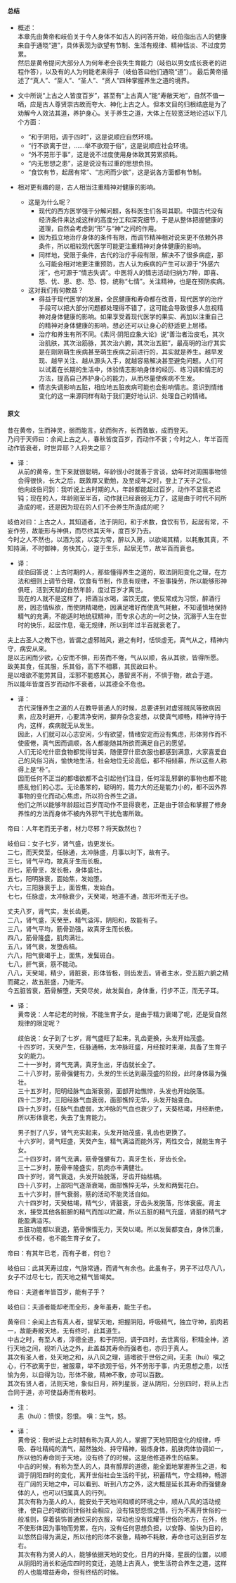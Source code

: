 
#### 总结
- 概述：   
  本章先由黄帝和岐伯关于今人身体不如古人的问答开始，岐伯指出古人的健康来自于通晓“道”，具体表现为欲望有节制、生活有规律、精神恬淡、不过度劳累。    
  然后是黄帝提问大部分人为何年老会丧失生育能力（岐伯以男女成长衰老的进程作答），以及有的人为何能老来得子（岐伯答曰他们通晓“道”）。
  最后黄帝描述了“真人”、“至人”、“圣人”、“贤人”四种掌握养生之道的境界。

- 文中所说“上古之人皆度百岁”，甚至有“上古真人”能“寿敝天地”，自然不值一哂，应是古人尊贤崇古故而夸大、神化上古之人。但本文目的归根结底是为了劝解今人效法其道，养护身心。关于养生之道，大体上在较宽泛地论述以下几个方面：
  - “和于阴阳，调于四时”，这是说顺应自然环境。
  - “行不欲离于世，……举不欲观于俗”，这是说顺应社会环境。
  - “外不劳形于事”，这是说不过度使用身体致其劳累损耗。
  - “内无思想之患”，这是说没有过重的思想负担。
  - “食饮有节，起居有常”、“志闲而少欲”，这是说各方面都有节制。
- 相对更有趣的是，古人相当注重精神对健康的影响。
  - 这是为什么呢？
    - 现代的西方医学强于分解问题，各科医生们各司其职。中国古代没有经济条件来达成这样的高度分工和深究细节，于是从整体把握健康的道理，自然会考虑到“形”与“神”之间的作用。
    - 因为孤立地治疗身体的条件有限，而调节精神相对说来更不依赖外界条件，所以相较现代医学可能更注重精神对身体健康的影响。
    - 同样地，受限于条件，古代的治疗手段有限，解决不了很多病症，那么可能会相对地更注重预防，古人认为疾病的产生可以源于“外感六淫”，也可源于“情志失调”。中医将人的情志活动归纳为7种，即喜、怒、忧、思、悲、恐、惊，统称“七情”。关注精神，也是在预防疾病。
  - 这对我们有何教益？
    - 得益于现代医学的发展，全民健康和寿命都在改善，现代医学的治疗手段可以把大部分问题都处理得不错了，这可能会导致很多人忽视精神对身体健康的影响。如果享受着现代医学的果实、再加以注重自己的精神对身体健康的影响，想必还可以让身心的舒适更上层楼。
    - 治疗和养生有所不同。《素问·阴阳应象大论》说“善治者治皮毛，其次治肌肤，其次治筋脉，其次治六腑，其次治五脏”，最高明的治疗其实是在刚刚萌生疾病甚至萌生疾病之前进行的，其实就是养生。越早发现、越早关注、越从源头入手，就越容易解决甚至避免问题。人们可以试着在长期的生活中，体验情志影响身体的经历、练习调和情志的方法，提高自己养护身心的能力，从而尽量使疾病不生发。
    - 情志失调影响五脏，相应地五脏疾病可能也会影响情志。意识到情绪变化的这一来源同样有助于我们更好地认识、处理自己的情绪。

#### 原文
昔在黄帝，生而神灵，弱而能言，幼而徇齐，长而敦敏，成而登天。   
乃问于天师曰：余闻上古之人，春秋皆度百岁，而动作不衰；今时之人，年半百而动作皆衰者，时世异耶？人将失之耶？

- 译：   
  从前的黄帝，生下来就很聪明，年龄很小时就善于言谈，幼年时对周围事物领会得很快，长大之后，既敦厚又勤勉，及至成年之时，登上了天子之位。   
  他向歧伯问到：我听说上古时期的人，年龄都能超过百岁，动作不显衰老迟钝；现在的人，年龄刚至半百，动作就已经衰弱无力了，这是由于时代不同所造成的呢，还是因为现在的人们不会养生所造成的呢？

岐伯对曰：上古之人，其知道者，法于阴阳，和于术数，食饮有节，起居有常，不妄作劳，故能形与神俱，而尽终其天年，度百岁乃去。    
今时之人不然也，以酒为浆，以妄为常，醉以入房，以欲竭其精，以耗散其真，不知持满，不时御神，务快其心，逆于生乐，起居无节，故半百而衰也。

- 译：  
  歧伯回答说：上古时期的人，那些懂得养生之道的，取法阴阳变化之理，在方法和细则上调节合理，饮食有节制，作息有规律，不妄事操劳，所以能够形神俱旺，活到天赋的自然年龄，度过百岁才离世。    
  现在的人就不是这样了，把酒当水喝，滥饮无度，使反常成为习惯，醉酒行房，因恣情纵欲，而使阴精竭绝，因满足嗜好而使真气耗散，不知谨慎地保持精气的充满，不能适时地统驭精神，而专求心志的一时之快，沉溺于人生在世时的快乐，起居作息，毫无规律，所以到年过半百就衰老了。

夫上古圣人之教下也，皆谓之虚邪贼风，避之有时，恬惔虚无，真气从之，精神内守，病安从来。   
是以志闲而少欲，心安而不惧，形劳而不倦，气从以顺，各从其欲，皆得所愿。   
故美其食，任其服，乐其俗，高下不相慕，其民故曰朴。   
是以嗜欲不能劳其目，淫邪不能惑其心，愚智贤不肖，不惧于物，故合于道。    
所以能年皆度百岁而动作不衰者，以其德全不危也。   

- 译：   
  古代深懂养生之道的人在教导普通人的时候，总要讲到对虚邪贼风等致病因素，应及时避开，心要清净安闲，摒弃杂念妄想，以使真气顺畅，精神守持于内，这样，疾病就无从发生。    
  因此，人们就可以心志安闲，少有欲望，情绪安定而没有焦虑，形体劳作而不使疲倦，真气因而调顺，各人都能随其所欲而满足自己的愿望。   
  人们无论吃什麽食物都觉得甘美，随便穿什麽衣服也都感到满意，大家喜爱自己的风俗习尚，愉快地生活，社会地位无论高低，都不相倾慕，所以这些人称得上是“朴”。    
  因而任何不正当的都嗜欲都不会引起他们注目，任何淫乱邪僻的事物也都不能惑乱他们的心志。无论愚笨的，聪明的，能力大的还是能力小的，都不因外界事物的变化而动心焦虑，所以符合养生之道。    
  他们之所以能够年龄超过百岁而动作不显得衰老，正是由于领会和掌握了修身养性的方法而身体不被内外邪气干扰危害所致。

帝曰：人年老而无子者，材力尽邪？将天数然也？   

岐伯曰：女子七岁，肾气盛，齿更发长。     
二七，而天癸至，任脉通，太冲脉盛，月事以时下，故有子。   
三七，肾气平均，故真牙生而长极。   
四七，筋骨坚，发长极，身体盛壮。   
五七，阳明脉衰，面始焦，发始堕。   
六七，三阳脉衰于上，面皆焦，发始白。   
七七，任脉虚，太冲脉衰少，天癸竭，地道不通，故形坏而无子也。

丈夫八岁，肾气实，发长齿更。   
二八，肾气盛，天癸至，精气溢泻，阴阳和，故能有子。   
三八，肾气平均，筋骨劲强，故真牙生而长极。   
四八，筋骨隆盛，肌肉满壮。   
五八，肾气衰，发堕齿槁。   
六八，阳气衰竭于上，面焦，发鬓斑白。   
七八，肝气衰，筋不能动。   
八八，天癸竭，精少，肾脏衰，形体皆极，则齿发去。肾者主水，受五脏六腑之精而藏之，故五脏盛，乃能泻。    
今五脏皆衰，筋骨解堕，天癸尽矣，故发鬓白，身体重，行步不正，而无子耳。

- 译：    
  黄帝说：人年纪老的时候，不能生育子女，是由于精力衰竭了呢，还是受自然规律的限定呢？
  
  歧伯说：女子到了七岁，肾气盛旺了起来，乳齿更换，头发开始茂盛。    
  十四岁时，天癸产生，任脉通畅，太冲脉旺盛，月经按时来潮，具备了生育子女的能力。    
  二十一岁时，肾气充满，真牙生出，牙齿就长全了。    
  二十八岁时，筋骨强健有力，头发的生长达到最茂盛的阶段，此时身体最为强壮。   
  三十五岁时，阳明经脉气血渐衰弱，面部开始憔悴，头发也开始脱落。    
  四十二岁时，三阳经脉气血衰弱，面部憔悴无华，头发开始变白。    
  四十九岁时，任脉气血虚弱，太冲脉的气血也衰少了，天葵枯竭，月经断绝，所以形体衰老，失去了生育能力。    
  
  男子到了八岁，肾气充实起来，头发开始茂盛，乳齿也更换了。    
  十六岁时，肾气旺盛，天癸产生，精气满溢而能外泻，两性交合，就能生育子女。    
  二十四岁时，肾气充满，筋骨强健有力，真牙生长，牙齿长全。    
  三十二岁时，筋骨丰隆盛实，肌肉亦丰满健壮。    
  四十岁时，肾气衰退，头发开始脱落，牙齿开始枯槁。    
  四十八岁时，上部阳气逐渐衰竭，面部憔悴无华，头发和两鬓花白。    
  五十六岁时，肝气衰弱，筋的活动不能灵活自如。    
  六十四岁时，天癸枯竭，精气少，肾脏衰，牙齿头发脱落，形体衰疲。肾主水，接受其他各脏腑的精气而加以贮藏，所以五脏的精气充盛，肾脏的精气才能盈满溢泻。    
  五脏功能都以衰退，筋骨懈惰无力，天癸以竭。所以发鬓都变白，身体沉重，步伐不稳，也不能生育子女了。
  
帝曰：有其年已老，而有子者，何也？

岐伯曰：此其天寿过度，气脉常通，而肾气有余也。此虽有子，男子不过尽八八，女子不过尽七七，而天地之精气皆竭矣。

帝曰：夫道者年皆百岁，能有子乎？

岐伯曰：夫道者能却老而全形，身年虽寿，能生子也。

黄帝曰：余闻上古有真人者，提挈天地，把握阴阳，呼吸精气，独立守神，肌肉若一，故能寿敝天地，无有终时，此其道生。   
中古之时，有至人者，淳德全道，和于阴阳，调于四时，去世离俗，积精全神，游行天地之间，视听八达之外，此盖益其寿命而强者也，亦归于真人。   
其次有圣人者，处天地之和，从八风之理，适嗜欲于世俗之间，无恚（huì）嗔之心，行不欲离于世，被服章，举不欲观于俗，外不劳形于事，内无思想之患，以恬愉为务，以自得为功，形体不敝，精神不散，亦可以百数。   
其次有贤人者，法则天地，象似日月，辨列星辰，逆从阴阳，分别四时，将从上古合同于道，亦可使益寿而有极时。 

- 注：   
  恚（huì）：愤恨，怨恨。
  嗔：生气，怒。

- 译：   
  黄帝说：我听说上古时期有称为真人的人，掌握了天地阴阳变化的规律，呼吸、吞吐精纯的清气，超然独处、持守精神，锻炼身体，肌肤肉体协调如一，所以他的寿命同于天地，没有终了的时候，这是他修道养生的结果。    
  中古的时候，有称为至人的人，具有醇厚的道德，能全面地掌握养生之道，和调于阴阳四时的变化，离开世俗社会生活的干扰，积蓄精气，守全精神，畅游在广阔的天地之中，可以看到、听到八方之外，这大概是延长其寿命而强健身体的人，也可以归属真人的行列。    
  其次有称为圣人的人，能安处于天地间和顺的环境之中，顺从八风的活动规律，使自己的嗜欲同世俗社会相应，没有恼怒怨恨之情，行为不离开世俗的一般准则，穿着装饰普通纹采的衣服，举动也没有炫耀于世俗的地方，在外，他不使形体因为事物而劳累，在内，没有任何思想负担，以安静、愉快为目的，以悠然自得为满足，所以他的形体不衰惫，精神不耗散，寿命也可达到百岁左右。    
  其次有称为贤人的人，能够依据天地的变化，日月的升降，星辰的位置，以顺从阴阳的消长和适应四时的变迁，追随上古真人，使生活符合养生之道，这样的人也能增益寿命，但有终结的时候。
